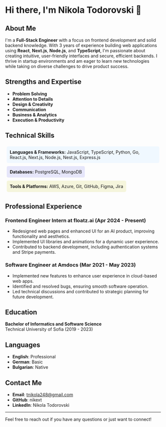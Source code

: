 # Hi there, I'm Nikola Todorovski 👋

## About Me
I'm a **Full-Stack Engineer** with a focus on frontend development and solid backend knowledge. With 3 years of experience building web applications using **React**, **Next.js**, **Node.js**, and **TypeScript**, I'm passionate about creating intuitive, user-friendly interfaces and secure, efficient backends. I thrive in startup environments and am eager to learn new technologies while taking on diverse challenges to drive product success.

## Strengths and Expertise
- **Problem Solving**
- **Attention to Details**
- **Design & Creativity**
- **Communication**
- **Business & Analytics**
- **Execution & Productivity**

## Technical Skills
<div style="display: flex; flex-wrap: wrap;">
  <div style="background-color: #f0f8ff; padding: 10px; margin: 5px; border-radius: 5px;">
    <strong>Languages & Frameworks:</strong> JavaScript, TypeScript, Python, Go, React.js, Next.js, Node.js, Nest.js, Express.js
  </div>
  <div style="background-color: #e6e6fa; padding: 10px; margin: 5px; border-radius: 5px;">
    <strong>Databases:</strong> PostgreSQL, MongoDB
  </div>
  <div style="background-color: #f5f5dc; padding: 10px; margin: 5px; border-radius: 5px;">
    <strong>Tools & Platforms:</strong> AWS, Azure, Git, GitHub, Figma, Jira
  </div>
</div>

## Professional Experience
### Frontend Engineer Intern at floatz.ai (Apr 2024 - Present)
- Redesigned web pages and enhanced UI for an AI product, improving functionality and aesthetics.
- Implemented UI libraries and animations for a dynamic user experience.
- Contributed to backend development, including authentication systems and Stripe payments.

### Software Engineer at Amdocs (Mar 2021 - May 2023)
- Implemented new features to enhance user experience in cloud-based web apps.
- Identified and resolved bugs, ensuring smooth software operation.
- Led technical discussions and contributed to strategic planning for future development.

## Education
**Bachelor of Informatics and Software Science**  
Technical University of Sofia (2019 - 2023)

## Languages
- **English**: Professional
- **German**: Basic
- **Bulgarian**: Native

## Contact Me
- **Email**: tnikola248@gmail.com
- **GitHub**: nikext
- **LinkedIn**: Nikola Todorovski

---

Feel free to reach out if you have any questions or just want to connect!
